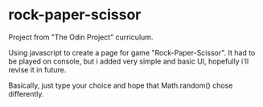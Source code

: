 # rock-paper-scissor

Project from "The Odin Project" curriculum.

Using javascript to create a page for game "Rock-Paper-Scissor".
It had to be played on console, but i added very simple and basic UI, hopefully i'll revise it in future.

Basically, just type your choice and hope that Math.random() chose differently.